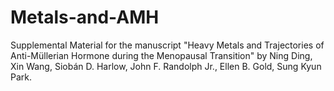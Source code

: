 # Metals-and-AMH
Supplemental Material for the manuscript "Heavy Metals and Trajectories of Anti-Müllerian Hormone during the Menopausal Transition" by Ning Ding, Xin Wang, Siobán D. Harlow, John F. Randolph Jr., Ellen B. Gold, Sung Kyun Park.
